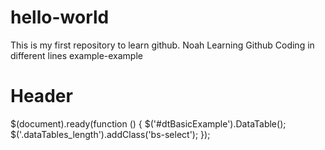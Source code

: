 # hello-world
This is my first repository to learn github.
Noah
Learning Github
Coding in different lines 
example-example
<h1>Header</h1>
$(document).ready(function () {
$('#dtBasicExample').DataTable();
$('.dataTables_length').addClass('bs-select');
});
